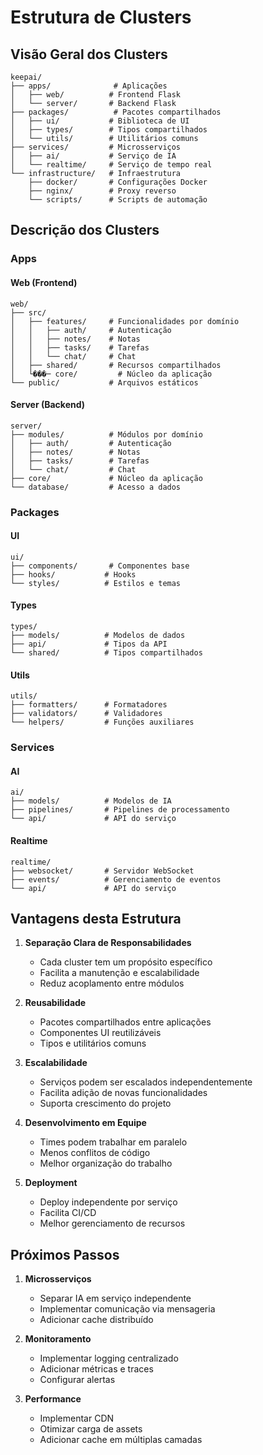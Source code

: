 # Estrutura de Clusters

## Visão Geral dos Clusters

```
keepai/
├── apps/              # Aplicações
│   ├── web/          # Frontend Flask
│   └── server/       # Backend Flask
├── packages/          # Pacotes compartilhados
│   ├── ui/           # Biblioteca de UI
│   ├── types/        # Tipos compartilhados
│   └── utils/        # Utilitários comuns
├── services/         # Microsserviços
│   ├── ai/           # Serviço de IA
│   └── realtime/     # Serviço de tempo real
└── infrastructure/   # Infraestrutura
    ├── docker/       # Configurações Docker
    ├── nginx/        # Proxy reverso
    └── scripts/      # Scripts de automação
```

## Descrição dos Clusters

### Apps

#### Web (Frontend)

```
web/
├── src/
│   ├── features/     # Funcionalidades por domínio
│   │   ├── auth/     # Autenticação
│   │   ├── notes/    # Notas
│   │   ├── tasks/    # Tarefas
│   │   └── chat/     # Chat
│   ├── shared/       # Recursos compartilhados
│   └���─ core/         # Núcleo da aplicação
└── public/           # Arquivos estáticos
```

#### Server (Backend)

```
server/
├── modules/          # Módulos por domínio
│   ├── auth/         # Autenticação
│   ├── notes/        # Notas
│   ├── tasks/        # Tarefas
│   └── chat/         # Chat
├── core/             # Núcleo da aplicação
└── database/         # Acesso a dados
```

### Packages

#### UI

```
ui/
├── components/       # Componentes base
├── hooks/           # Hooks
└── styles/          # Estilos e temas
```

#### Types

```
types/
├── models/          # Modelos de dados
├── api/             # Tipos da API
└── shared/          # Tipos compartilhados
```

#### Utils

```
utils/
├── formatters/      # Formatadores
├── validators/      # Validadores
└── helpers/         # Funções auxiliares
```

### Services

#### AI

```
ai/
├── models/          # Modelos de IA
├── pipelines/       # Pipelines de processamento
└── api/             # API do serviço
```

#### Realtime

```
realtime/
├── websocket/       # Servidor WebSocket
├── events/          # Gerenciamento de eventos
└── api/             # API do serviço
```

## Vantagens desta Estrutura

1. **Separação Clara de Responsabilidades**

   - Cada cluster tem um propósito específico
   - Facilita a manutenção e escalabilidade
   - Reduz acoplamento entre módulos

2. **Reusabilidade**

   - Pacotes compartilhados entre aplicações
   - Componentes UI reutilizáveis
   - Tipos e utilitários comuns

3. **Escalabilidade**

   - Serviços podem ser escalados independentemente
   - Facilita adição de novas funcionalidades
   - Suporta crescimento do projeto

4. **Desenvolvimento em Equipe**

   - Times podem trabalhar em paralelo
   - Menos conflitos de código
   - Melhor organização do trabalho

5. **Deployment**
   - Deploy independente por serviço
   - Facilita CI/CD
   - Melhor gerenciamento de recursos

## Próximos Passos

1. **Microsserviços**

   - Separar IA em serviço independente
   - Implementar comunicação via mensageria
   - Adicionar cache distribuído

2. **Monitoramento**

   - Implementar logging centralizado
   - Adicionar métricas e traces
   - Configurar alertas

3. **Performance**
   - Implementar CDN
   - Otimizar carga de assets
   - Adicionar cache em múltiplas camadas
